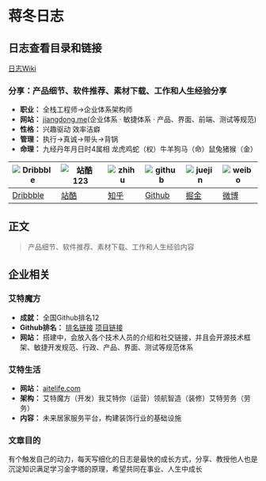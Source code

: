 # 蒋冬日志

## 日志查看目录和链接
[日志Wiki](https://github.com/jiangdongGitHub/jiangdong/wiki)

### 分享：产品细节、软件推荐、素材下载、工作和人生经验分享

* **职业：** 全栈工程师->企业体系架构师
* **网站：** [jiangdong.me](http://jiangdong.me)(企业体系 · 敏捷体系 · 产品、界面、前端、测试等规范)
* **性格：** 兴趣驱动 效率洁癖
* **管理：** 执行->真诚->带头->背锅
* **命理：** 九经丹年月日时4属相 龙虎鸡蛇（权）牛羊狗马（命）鼠兔猪猴（金）

| ![Dribbble](http://function.jiangdong.me/2018-08-09-Dribbble.png) | ![站酷123](http://function.jiangdong.me/2018-08-09-站酷123.png) | ![zhihu](http://function.jiangdong.me/2018-08-09-zhihu.png) | ![github](http://function.jiangdong.me/2018-08-09-github.png) | ![juejin](http://function.jiangdong.me/2018-08-09-juejin.png) | ![weibo](http://function.jiangdong.me/2018-08-09-weibo.png) |
| --- | --- | --- | --- | --- | --- |
| [Dribbble](https://dribbble.com/jiangdong) | [站酷](https://smilingjd.zcool.com.cn/) | [知乎](https://www.zhihu.com/people/jiangdong.me/) | [Github](https://github.com/jiangdongGitHub) | [掘金](https://juejin.im/user/57d955177db2a24eb19a63ac) | [微博](https://weibo.com/2707142230/profile?rightmod=1&wvr=6&mod=personinfo) |

## 正文
>产品细节、软件推荐、素材下载、工作和人生经验内容

## 企业相关
 
### 艾特魔方
* **成就：** 全国Github排名12
* **Github排名：** [排名链接](http://git-awards.com/users/jessyancoding) [项目链接](https://github.com/JessYanCoding)
* **网站：** 搭建中，会放入各个技术人员的介绍和社交链接，并且会开源技术框架、敏捷开发规范、行政、产品、界面、测试等规范体系

### 艾特生活
* **网站：** [aitelife.com](http://aitelife.com)
* **架构：** 艾特魔方（开发）我艾特你（运营）领航智造（装修）艾特劳务（劳务）
* **内容：** 未来居家服务平台，构建装饰行业的基础设施

### 文章目的
有个触发自己的动力，每天写细化的日志是最快的成长方式，分享、教授他人也是沉淀知识满足学习金字塔的原理，希望共同在事业、人生中成长

